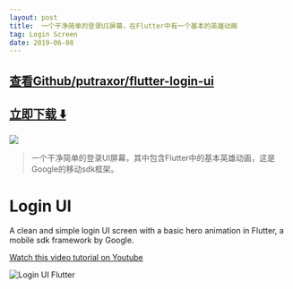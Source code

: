 ```yaml
---
layout: post
title:  一个干净简单的登录UI屏幕，在Flutter中有一个基本的英雄动画
tag: Login Screen
date: 2019-06-08
---
```


 

## [查看Github/putraxor/flutter-login-ui](http://github.com/putraxor/flutter-login-ui)
## [立即下载 ️⬇️ ](https://codeload.github.com/putraxor/flutter-login-ui/zip/master) 


 
![](https://flutterawesome.com/content/images/2018/09/Login-UI.jpg)
 
>
> 一个干净简单的登录UI屏幕，其中包含Flutter中的基本英雄动画，这是Google的移动sdk框架。
>

 
# Login UI

A clean and simple login UI screen with a basic hero animation in Flutter, a mobile sdk framework by Google.

[Watch this video tutorial on Youtube](https://youtu.be/efbB8-x9T2c)

![Login UI Flutter](https://raw.githubusercontent.com/putraxor/flutter-login-ui/master/art/thumbnail.png)
